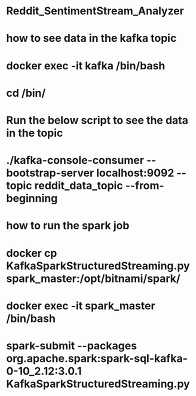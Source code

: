 # Reddit_SentimentStream_Analyzer

# how to see data in the kafka topic

# docker exec -it kafka /bin/bash
# cd  /bin/
# Run the below script to see the data in the topic
# ./kafka-console-consumer --bootstrap-server localhost:9092 --topic reddit_data_topic --from-beginning


# how to run the spark job
# docker cp KafkaSparkStructuredStreaming.py spark_master:/opt/bitnami/spark/
# docker exec -it spark_master /bin/bash
# spark-submit --packages org.apache.spark:spark-sql-kafka-0-10_2.12:3.0.1 KafkaSparkStructuredStreaming.py
